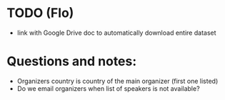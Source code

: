 # TODO (Flo)
-  link with Google Drive doc to automatically download entire dataset

#  Questions and notes:
-  Organizers country is country of the main organizer (first one listed)
-  Do we email organizers when list of speakers is not available?


